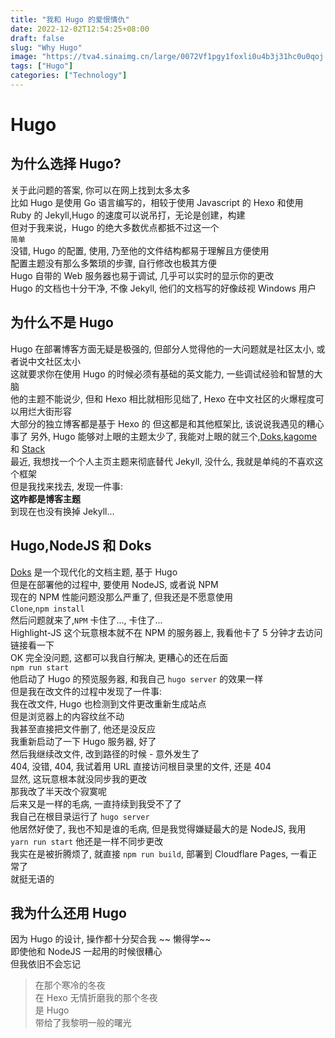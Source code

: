 ```yaml
---
title: "我和 Hugo 的爱恨情仇"
date: 2022-12-02T12:54:25+08:00
draft: false
slug: "Why Hugo"
image: "https://tva4.sinaimg.cn/large/0072Vf1pgy1foxli0u4b3j31hc0u0qoj.jpg"
tags: ["Hugo"]
categories: ["Technology"]
---
```

# Hugo
## 为什么选择 Hugo?
关于此问题的答案, 你可以在网上找到太多太多  
比如 Hugo 是使用 Go 语言编写的，相较于使用 Javascript 的 Hexo 和使用 Ruby 的 Jekyll,Hugo 的速度可以说吊打，无论是创建，构建  
但对于我来说，Hugo 的绝大多数优点都抵不过这一个  
` 简单 `  
没错, Hugo 的配置, 使用, 乃至他的文件结构都易于理解且方便使用  
配置主题没有那么多繁琐的步骤, 自行修改也极其方便  
Hugo 自带的 Web 服务器也易于调试, 几乎可以实时的显示你的更改  
Hugo 的文档也十分干净, 不像 Jekyll, 他们的文档写的好像歧视 Windows 用户  
## 为什么不是 Hugo
Hugo 在部署博客方面无疑是极强的, 但部分人觉得他的一大问题就是社区太小, 或者说中文社区太小  
这就要求你在使用 Hugo 的时候必须有基础的英文能力, 一些调试经验和智慧的大脑  
他的主题不能说少, 但和 Hexo 相比就相形见绌了, Hexo 在中文社区的火爆程度可以用烂大街形容   
大部分的独立博客都是基于 Hexo 的
但这都是和其他框架比, 该说说我遇见的糟心事了
另外, Hugo 能够对上眼的主题太少了, 我能对上眼的就三个,[Doks](https://getdoks.org/),[kagome](https://github.com/miiiku/hugo-theme-kagome) 和 [Stack](https://github.com/CaiJimmy/hugo-theme-stack)  
最近, 我想找一个个人主页主题来彻底替代 Jekyll, 没什么, 我就是单纯的不喜欢这个框架  
但是我找来找去, 发现一件事:  
**这咋都是博客主题**  
到现在也没有换掉 Jekyll...  
## Hugo,NodeJS 和 Doks
[Doks](https://getdoks.org/) 是一个现代化的文档主题, 基于 Hugo   
但是在部署他的过程中, 要使用 NodeJS, 或者说 NPM  
现在的 NPM 性能问题没那么严重了, 但我还是不愿意使用  
`Clone`,`npm install`  
然后问题就来了,`NPM` 卡住了..., 卡住了...  
Highlight-JS 这个玩意根本就不在 NPM 的服务器上, 我看他卡了 5 分钟才去访问链接看一下  
OK 完全没问题, 这都可以我自行解决, 更糟心的还在后面  
`npm run start`  
他启动了 Hugo 的预览服务器, 和我自己 `hugo server` 的效果一样  
但是我在改文件的过程中发现了一件事:  
我在改文件, Hugo 也检测到文件更改重新生成站点  
但是浏览器上的内容纹丝不动  
我甚至直接把文件删了, 他还是没反应  
我重新启动了一下 Hugo 服务器, 好了  
然后我继续改文件, 改到路径的时候 - 意外发生了  
404, 没错, 404, 我试着用 URL 直接访问根目录里的文件, 还是 404  
显然, 这玩意根本就没同步我的更改  
那我改了半天改个寂寞呢  
后来又是一样的毛病, 一直持续到我受不了了  
我自己在根目录运行了 `hugo server`  
他居然好使了, 我也不知是谁的毛病, 但是我觉得嫌疑最大的是 NodeJS, 我用 `yarn run start` 他还是一样不同步更改  
我实在是被折腾烦了, 就直接 `npm run build`, 部署到 Cloudflare Pages, 一看正常了  
就挺无语的  
## 我为什么还用 Hugo
因为 Hugo 的设计, 操作都十分契合我 ~~ 懒得学~~  
即使他和 NodeJS 一起用的时候很糟心  
但我依旧不会忘记  
> 在那个寒冷的冬夜  
> 在 Hexo 无情折磨我的那个冬夜  
> 是 Hugo   
> 带给了我黎明一般的曙光  